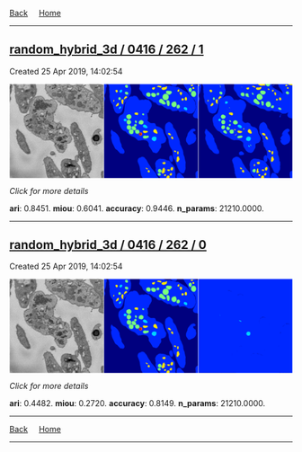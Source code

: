 
[Back](..)&nbsp;&nbsp;&nbsp;&nbsp;&nbsp;[Home](https://leapmanlab.github.io/snapshots)

---

<div class="summary"><a href="1"><h2>random_hybrid_3d / 0416 / 262 / 1</h2></a><p>Created 25 Apr 2019, 14:02:54
</p><a href="1"><img src="1/media/summary.png" align="center"></a><p>
<i>Click for more details</i>
</p></div>

**ari**: 0.8451. **miou**: 0.6041. **accuracy**: 0.9446. **n_params**: 21210.0000. 

---

<div class="summary"><a href="0"><h2>random_hybrid_3d / 0416 / 262 / 0</h2></a><p>Created 25 Apr 2019, 14:02:54
</p><a href="0"><img src="0/media/summary.png" align="center"></a><p>
<i>Click for more details</i>
</p></div>

**ari**: 0.4482. **miou**: 0.2720. **accuracy**: 0.8149. **n_params**: 21210.0000. 

---

[Back](..)&nbsp;&nbsp;&nbsp;&nbsp;&nbsp;[Home](https://leapmanlab.github.io/snapshots)

---